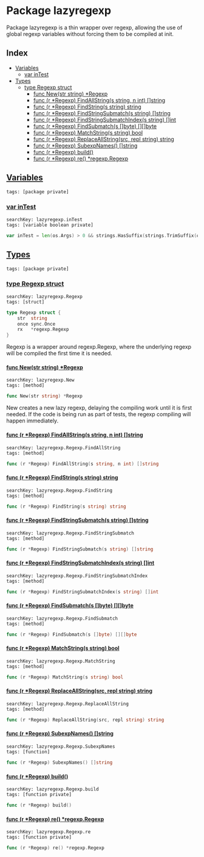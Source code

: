 # Package lazyregexp

Package lazyregexp is a thin wrapper over regexp, allowing the use of global regexp variables without forcing them to be compiled at init. 

## Index

* [Variables](#var)
    * [var inTest](#inTest)
* [Types](#type)
    * [type Regexp struct](#Regexp)
        * [func New(str string) *Regexp](#New)
        * [func (r *Regexp) FindAllString(s string, n int) []string](#Regexp.FindAllString)
        * [func (r *Regexp) FindString(s string) string](#Regexp.FindString)
        * [func (r *Regexp) FindStringSubmatch(s string) []string](#Regexp.FindStringSubmatch)
        * [func (r *Regexp) FindStringSubmatchIndex(s string) []int](#Regexp.FindStringSubmatchIndex)
        * [func (r *Regexp) FindSubmatch(s []byte) [][]byte](#Regexp.FindSubmatch)
        * [func (r *Regexp) MatchString(s string) bool](#Regexp.MatchString)
        * [func (r *Regexp) ReplaceAllString(src, repl string) string](#Regexp.ReplaceAllString)
        * [func (r *Regexp) SubexpNames() []string](#Regexp.SubexpNames)
        * [func (r *Regexp) build()](#Regexp.build)
        * [func (r *Regexp) re() *regexp.Regexp](#Regexp.re)


## <a id="var" href="#var">Variables</a>

```
tags: [package private]
```

### <a id="inTest" href="#inTest">var inTest</a>

```
searchKey: lazyregexp.inTest
tags: [variable boolean private]
```

```Go
var inTest = len(os.Args) > 0 && strings.HasSuffix(strings.TrimSuffix(os.Args[0], ".exe"), ".test")
```

## <a id="type" href="#type">Types</a>

```
tags: [package private]
```

### <a id="Regexp" href="#Regexp">type Regexp struct</a>

```
searchKey: lazyregexp.Regexp
tags: [struct]
```

```Go
type Regexp struct {
	str  string
	once sync.Once
	rx   *regexp.Regexp
}
```

Regexp is a wrapper around regexp.Regexp, where the underlying regexp will be compiled the first time it is needed. 

#### <a id="New" href="#New">func New(str string) *Regexp</a>

```
searchKey: lazyregexp.New
tags: [method]
```

```Go
func New(str string) *Regexp
```

New creates a new lazy regexp, delaying the compiling work until it is first needed. If the code is being run as part of tests, the regexp compiling will happen immediately. 

#### <a id="Regexp.FindAllString" href="#Regexp.FindAllString">func (r *Regexp) FindAllString(s string, n int) []string</a>

```
searchKey: lazyregexp.Regexp.FindAllString
tags: [method]
```

```Go
func (r *Regexp) FindAllString(s string, n int) []string
```

#### <a id="Regexp.FindString" href="#Regexp.FindString">func (r *Regexp) FindString(s string) string</a>

```
searchKey: lazyregexp.Regexp.FindString
tags: [method]
```

```Go
func (r *Regexp) FindString(s string) string
```

#### <a id="Regexp.FindStringSubmatch" href="#Regexp.FindStringSubmatch">func (r *Regexp) FindStringSubmatch(s string) []string</a>

```
searchKey: lazyregexp.Regexp.FindStringSubmatch
tags: [method]
```

```Go
func (r *Regexp) FindStringSubmatch(s string) []string
```

#### <a id="Regexp.FindStringSubmatchIndex" href="#Regexp.FindStringSubmatchIndex">func (r *Regexp) FindStringSubmatchIndex(s string) []int</a>

```
searchKey: lazyregexp.Regexp.FindStringSubmatchIndex
tags: [method]
```

```Go
func (r *Regexp) FindStringSubmatchIndex(s string) []int
```

#### <a id="Regexp.FindSubmatch" href="#Regexp.FindSubmatch">func (r *Regexp) FindSubmatch(s []byte) [][]byte</a>

```
searchKey: lazyregexp.Regexp.FindSubmatch
tags: [method]
```

```Go
func (r *Regexp) FindSubmatch(s []byte) [][]byte
```

#### <a id="Regexp.MatchString" href="#Regexp.MatchString">func (r *Regexp) MatchString(s string) bool</a>

```
searchKey: lazyregexp.Regexp.MatchString
tags: [method]
```

```Go
func (r *Regexp) MatchString(s string) bool
```

#### <a id="Regexp.ReplaceAllString" href="#Regexp.ReplaceAllString">func (r *Regexp) ReplaceAllString(src, repl string) string</a>

```
searchKey: lazyregexp.Regexp.ReplaceAllString
tags: [method]
```

```Go
func (r *Regexp) ReplaceAllString(src, repl string) string
```

#### <a id="Regexp.SubexpNames" href="#Regexp.SubexpNames">func (r *Regexp) SubexpNames() []string</a>

```
searchKey: lazyregexp.Regexp.SubexpNames
tags: [function]
```

```Go
func (r *Regexp) SubexpNames() []string
```

#### <a id="Regexp.build" href="#Regexp.build">func (r *Regexp) build()</a>

```
searchKey: lazyregexp.Regexp.build
tags: [function private]
```

```Go
func (r *Regexp) build()
```

#### <a id="Regexp.re" href="#Regexp.re">func (r *Regexp) re() *regexp.Regexp</a>

```
searchKey: lazyregexp.Regexp.re
tags: [function private]
```

```Go
func (r *Regexp) re() *regexp.Regexp
```

